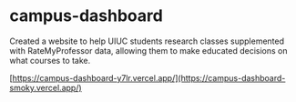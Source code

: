 # campus-dashboard

Created a website to help UIUC students research classes supplemented with RateMyProfessor data, allowing them to make educated decisions on what courses to take. 

[https://campus-dashboard-y7lr.vercel.app/](https://campus-dashboard-smoky.vercel.app/)

